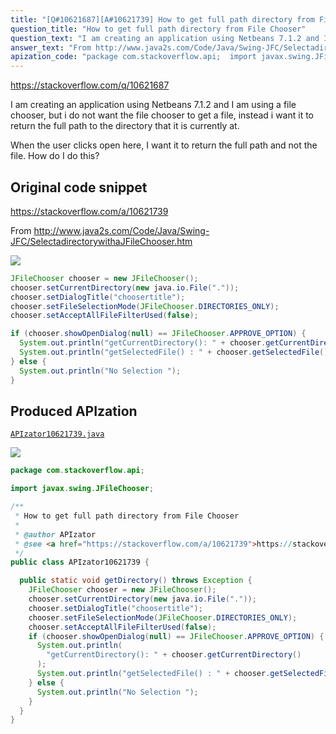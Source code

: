 ```yaml
---
title: "[Q#10621687][A#10621739] How to get full path directory from File Chooser"
question_title: "How to get full path directory from File Chooser"
question_text: "I am creating an application using Netbeans 7.1.2 and I am using a file chooser, but i do not want the file chooser to get a file, instead i want it to return the full path to the directory that it is currently at.  When the user clicks open here, I want it to return the full path and not the file. How do I do this?"
answer_text: "From http://www.java2s.com/Code/Java/Swing-JFC/SelectadirectorywithaJFileChooser.htm"
apization_code: "package com.stackoverflow.api;  import javax.swing.JFileChooser;  /**  * How to get full path directory from File Chooser  *  * @author APIzator  * @see <a href=\"https://stackoverflow.com/a/10621739\">https://stackoverflow.com/a/10621739</a>  */ public class APIzator10621739 {    public static void getDirectory() throws Exception {     JFileChooser chooser = new JFileChooser();     chooser.setCurrentDirectory(new java.io.File(\".\"));     chooser.setDialogTitle(\"choosertitle\");     chooser.setFileSelectionMode(JFileChooser.DIRECTORIES_ONLY);     chooser.setAcceptAllFileFilterUsed(false);     if (chooser.showOpenDialog(null) == JFileChooser.APPROVE_OPTION) {       System.out.println(         \"getCurrentDirectory(): \" + chooser.getCurrentDirectory()       );       System.out.println(\"getSelectedFile() : \" + chooser.getSelectedFile());     } else {       System.out.println(\"No Selection \");     }   } }"
---
```


https://stackoverflow.com/q/10621687

I am creating an application using Netbeans 7.1.2 and I am using a file chooser, but i do not want the file chooser to get a file, instead i want it to return the full path to the directory that it is currently at.

When the user clicks open here, I want it to return the full path and not the file. How do I do this?



## Original code snippet

https://stackoverflow.com/a/10621739

From http://www.java2s.com/Code/Java/Swing-JFC/SelectadirectorywithaJFileChooser.htm

<div class="code-logo"><img src="/stackoverflow.png" /></div>

```java
JFileChooser chooser = new JFileChooser();
chooser.setCurrentDirectory(new java.io.File("."));
chooser.setDialogTitle("choosertitle");
chooser.setFileSelectionMode(JFileChooser.DIRECTORIES_ONLY);
chooser.setAcceptAllFileFilterUsed(false);

if (chooser.showOpenDialog(null) == JFileChooser.APPROVE_OPTION) {
  System.out.println("getCurrentDirectory(): " + chooser.getCurrentDirectory());
  System.out.println("getSelectedFile() : " + chooser.getSelectedFile());
} else {
  System.out.println("No Selection ");
}
```

## Produced APIzation

[`APIzator10621739.java`](https://github.com/pasqualesalza/apization/raw/main/data/search/APIzator10621739.java)

<div class="code-logo"><img src="/apizator.png" /></div>

```java
package com.stackoverflow.api;

import javax.swing.JFileChooser;

/**
 * How to get full path directory from File Chooser
 *
 * @author APIzator
 * @see <a href="https://stackoverflow.com/a/10621739">https://stackoverflow.com/a/10621739</a>
 */
public class APIzator10621739 {

  public static void getDirectory() throws Exception {
    JFileChooser chooser = new JFileChooser();
    chooser.setCurrentDirectory(new java.io.File("."));
    chooser.setDialogTitle("choosertitle");
    chooser.setFileSelectionMode(JFileChooser.DIRECTORIES_ONLY);
    chooser.setAcceptAllFileFilterUsed(false);
    if (chooser.showOpenDialog(null) == JFileChooser.APPROVE_OPTION) {
      System.out.println(
        "getCurrentDirectory(): " + chooser.getCurrentDirectory()
      );
      System.out.println("getSelectedFile() : " + chooser.getSelectedFile());
    } else {
      System.out.println("No Selection ");
    }
  }
}

```